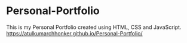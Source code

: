 # Personal-Portfolio
This is my Personal Portfolio created using HTML, CSS and JavaScript.
https://atulkumarchhonker.github.io/Personal-Portfolio/


